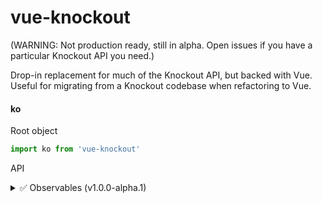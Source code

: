 # vue-knockout

(WARNING: Not production ready, still in alpha. Open issues if you have a particular Knockout API you need.)

Drop-in replacement for much of the Knockout API, but backed with Vue. Useful for migrating from a Knockout codebase when refactoring to Vue.

#### ko

Root object

```ts
import ko from 'vue-knockout'
```

API

<details>
  <summary>✅ Observables (v1.0.0-alpha.1)</summary>

  **Observable**

  ```ts
  import ko from 'vue-knockout'

  const foo = ko.observable(1)
  ```

  or:

  ```ts
  import { observable } from 'vue-knockout'

  const foo = observable(1)
  ```

  **ObservableArray**

  ```ts
  import ko from 'vue-knockout'

  const foo = ko.observableArray<string>()
  console.log(foo()) // []
  ```


  **Computed**

  ```ts
  import ko, { computed } from 'vue-knockout'

  const co1 = ko.computed(() => 1)
  const co2 = computed(() => co1() + 1)
  console.log(co1()) // 1
  console.log(co2()) // 2
  ```
</details>

